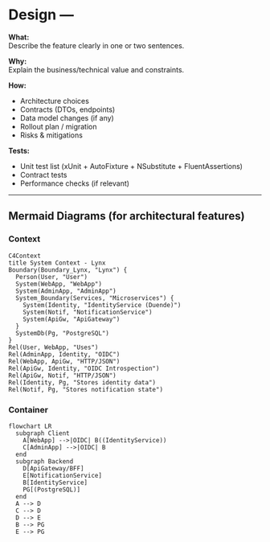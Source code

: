 # Design — <Feature Name>

**What:**  
Describe the feature clearly in one or two sentences.

**Why:**  
Explain the business/technical value and constraints.

**How:**  
- Architecture choices
- Contracts (DTOs, endpoints)
- Data model changes (if any)
- Rollout plan / migration
- Risks & mitigations

**Tests:**  
- Unit test list (xUnit + AutoFixture + NSubstitute + FluentAssertions)
- Contract tests
- Performance checks (if relevant)

---
## Mermaid Diagrams (for architectural features)

### Context
```mermaid
C4Context
title System Context - Lynx
Boundary(Boundary_Lynx, "Lynx") {
  Person(User, "User")
  System(WebApp, "WebApp")
  System(AdminApp, "AdminApp")
  System_Boundary(Services, "Microservices") {
    System(Identity, "IdentityService (Duende)")
    System(Notif, "NotificationService")
    System(ApiGw, "ApiGateway")
  }
  SystemDb(Pg, "PostgreSQL")
}
Rel(User, WebApp, "Uses")
Rel(AdminApp, Identity, "OIDC")
Rel(WebApp, ApiGw, "HTTP/JSON")
Rel(ApiGw, Identity, "OIDC Introspection")
Rel(ApiGw, Notif, "HTTP/JSON")
Rel(Identity, Pg, "Stores identity data")
Rel(Notif, Pg, "Stores notification state")
```

### Container
```mermaid
flowchart LR
  subgraph Client
    A[WebApp] -->|OIDC| B((IdentityService))
    C[AdminApp] -->|OIDC| B
  end
  subgraph Backend
    D[ApiGateway/BFF]
    E[NotificationService]
    B[IdentityService]
    PG[(PostgreSQL)]
  end
  A --> D
  C --> D
  D --> E
  B --> PG
  E --> PG
```
